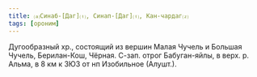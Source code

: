 ```yaml
---
title: ⒜Синаб-[Даг]⒯, Синап-[Даг]⒯, Кан-чардаг⒵
tags: [ороним]
---
```


Дугообразный хр., состоящий из вершин Малая Чучель и Большая Чучель,
Берилан-Кош, Чёрная. С-зап. отрог Бабуган-яйлы, в верх. р. Альма, в 8 км к ЗЮЗ
от нп Изобильное (Алушт.).

